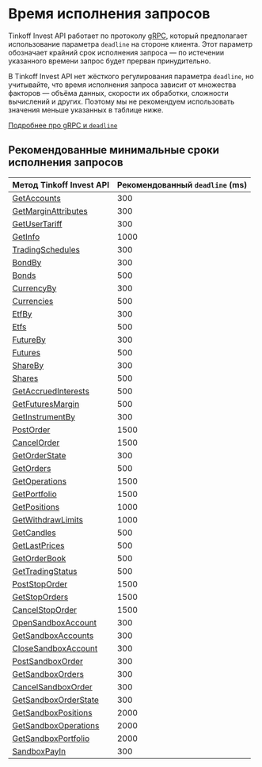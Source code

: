 # Время исполнения запросов

Tinkoff Invest API работает по протоколу [gRPC](/investAPI/grpc/), который предполагает использование
параметра `deadline` на стороне клиента. 
Этот параметр обозначает крайний срок исполнения запроса — по истечении указанного времени запрос будет прерван принудительно. 

В Tinkoff Invest API нет жёсткого регулирования параметра `deadline`, но учитывайте, что время исполнения запроса зависит от множества факторов — объёма данных, скорости их обработки, сложности вычислений и других.
Поэтому мы не рекомендуем использовать значения меньше указанных в таблице ниже.

[Подробнее про gRPC и `deadline`](https://grpc.io/blog/deadlines/)

## Рекомендованные минимальные сроки исполнения запросов

| Метод Tinkoff Invest API                                          | Рекомендованный `deadline` (ms) |
|:------------------------------------------------------------------|:------------------------------|
| [GetAccounts](/investAPI/users#getaccounts)                       | 300                           |
| [GetMarginAttributes](/investAPI/users#getmarginattributes)       | 300                           |
| [GetUserTariff](/investAPI/users#getusertariff)                   | 300                           |
| [GetInfo](/investAPI/users#getinfo)                               | 1000                          |
| [TradingSchedules](/investAPI/instruments#tradingschedules)       | 300                           |
| [BondBy](/investAPI/instruments#bondby)                           | 300                           |
| [Bonds](/investAPI/instruments#bonds)                             | 500                           |
| [CurrencyBy](/investAPI/instruments#currencyby)                   | 300                           |
| [Currencies](/investAPI/instruments#currencies)                   | 500                           |
| [EtfBy](/investAPI/instruments#etfby)                             | 300                           |
| [Etfs](/investAPI/instruments#etfs)                               | 500                           |
| [FutureBy](/investAPI/instruments#futureby)                       | 300                           |
| [Futures](/investAPI/instruments#futures)                         | 500                           |
| [ShareBy](/investAPI/instruments#shareby)                         | 300                           |
| [Shares](/investAPI/instruments#shares)                           | 500                           |
| [GetAccruedInterests](/investAPI/instruments#getaccruedinterests) | 500                           |
| [GetFuturesMargin](/investAPI/instruments#getfuturesmargin)       | 500                           |
| [GetInstrumentBy](/investAPI/instruments#getinstrumentby)         | 300                           |
| [PostOrder](/investAPI/orders#postorder)                          | 1500                          |
| [CancelOrder](/investAPI/orders#cancelorder)                      | 1500                          |
| [GetOrderState](/investAPI/orders#getorderstate)                  | 300                           |
| [GetOrders](/investAPI/orders#getorders)                          | 500                           |
| [GetOperations](/investAPI/operations#getoperations)              | 1500                          |
| [GetPortfolio](/investAPI/operations#getportfolio)                | 1500                          |
| [GetPositions](/investAPI/operations#getpositions)                | 1000                          |
| [GetWithdrawLimits](/investAPI/operations#getwithdrawlimits)      | 1000                          |
| [GetCandles](/investAPI/marketdata#getcandles)                    | 500                           |
| [GetLastPrices](/investAPI/marketdata#getlastprices)              | 500                           |
| [GetOrderBook](/investAPI/marketdata#getorderbook)                | 500                           |
| [GetTradingStatus](/investAPI/marketdata#gettradingstatus)        | 500                           |
| [PostStopOrder](/investAPI/stoporders#poststoporder)              | 1500                          |
| [GetStopOrders](/investAPI/stoporders#getstoporders)              | 1500                          |
| [CancelStopOrder](/investAPI/stoporders#cancelstoporder)          | 1500                          |
| [OpenSandboxAccount](/investAPI/sandbox#opensandboxaccount)       | 300                           |
| [GetSandboxAccounts](/investAPI/sandbox#getsandboxaccounts)       | 300                           |
| [CloseSandboxAccount](/investAPI/sandbox#closesandboxaccount)     | 300                           |
| [PostSandboxOrder](/investAPI/sandbox#postsandboxorder)           | 300                           |
| [GetSandboxOrders](/investAPI/sandbox#getsandboxorders)           | 300                           |
| [CancelSandboxOrder](/investAPI/sandbox#cancelsandboxorder)       | 300                           |
| [GetSandboxOrderState](/investAPI/sandbox#getsandboxorderstate)   | 300                           |
| [GetSandboxPositions](/investAPI/sandbox#getsandboxpositions)     | 2000                          |
| [GetSandboxOperations](/investAPI/sandbox#getsandboxoperations)   | 2000                          |
| [GetSandboxPortfolio](/investAPI/sandbox#getsandboxportfolio)     | 2000                          |
| [SandboxPayIn](/investAPI/sandbox#sandboxpayin)                   | 300                           |
